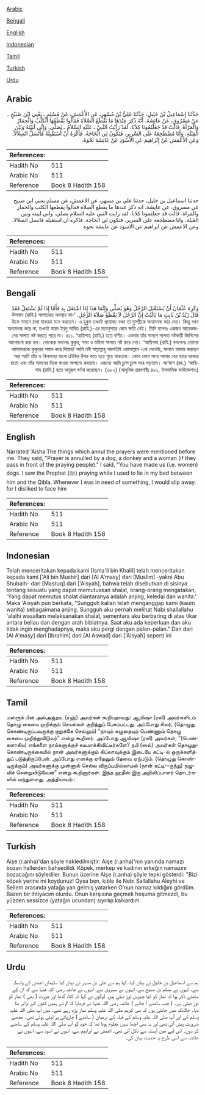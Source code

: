 [Arabic](#arabic)

[Bengali](#bengali)

[English](#english)

[Indonesian](#indonesian)

[Tamil](#tamil)

[Turkish](#turkish)

[Urdu](#urdu)

## Arabic


<div dir="rtl" lang="ar" style={{fontSize:'larger',backgroundColor:'#f8f9fa',padding:20}}>
حَدَّثَنَا إِسْمَاعِيلُ بْنُ خَلِيلٍ، حَدَّثَنَا عَلِيُّ بْنُ مُسْهِرٍ، عَنِ الأَعْمَشِ، عَنْ مُسْلِمٍ ـ يَعْنِي ابْنَ صُبَيْحٍ ـ عَنْ مَسْرُوقٍ، عَنْ عَائِشَةَ، أَنَّهُ ذُكِرَ عِنْدَهَا مَا يَقْطَعُ الصَّلاَةَ فَقَالُوا يَقْطَعُهَا الْكَلْبُ وَالْحِمَارُ وَالْمَرْأَةُ‏.‏ قَالَتْ قَدْ جَعَلْتُمُونَا كِلاَبًا، لَقَدْ رَأَيْتُ النَّبِيَّ ـ عَلَيْهِ السَّلاَمُ ـ يُصَلِّي، وَإِنِّي لَبَيْنَهُ وَبَيْنَ الْقِبْلَةِ، وَأَنَا مُضْطَجِعَةٌ عَلَى السَّرِيرِ، فَتَكُونُ لِي الْحَاجَةُ، فَأَكْرَهُ أَنْ أَسْتَقْبِلَهُ فَأَنْسَلُّ انْسِلاَلاً‏.‏ وَعَنِ الأَعْمَشِ عَنْ إِبْرَاهِيمَ عَنِ الأَسْوَدِ عَنْ عَائِشَةَ نَحْوَهُ‏.‏
</div>
<div style={{backgroundColor:'#f8f9fa',padding:20, marginBottom: 10}}><table> <thead> <tr> <th>References:</th> <th></th> </tr> </thead> <tbody><tr><td>Hadith No</td><td>511</td></tr><tr><td>Arabic No</td><td>511</td></tr><tr><td>Reference</td><td>Book 8 Hadith 158</td></tr></tbody></table></div>


<div dir="rtl" lang="ar" style={{fontSize:'larger',backgroundColor:'#f8f9fa',padding:20}}>
حدثنا اسماعيل بن خليل، حدثنا علي بن مسهر، عن الاعمش، عن مسلم يعني ابن صبيح عن مسروق، عن عايشة، انه ذكر عندها ما يقطع الصلاة فقالوا يقطعها الكلب والحمار والمراة. قالت قد جعلتمونا كلابا، لقد رايت النبي عليه السلام يصلي، واني لبينه وبين القبلة، وانا مضطجعة على السرير، فتكون لي الحاجة، فاكره ان استقبله فانسل انسلالا. وعن الاعمش عن ابراهيم عن الاسود عن عايشة نحوه
</div>
<div style={{backgroundColor:'#f8f9fa',padding:20, marginBottom: 10}}><table> <thead> <tr> <th>References:</th> <th></th> </tr> </thead> <tbody><tr><td>Hadith No</td><td>511</td></tr><tr><td>Arabic No</td><td>511</td></tr><tr><td>Reference</td><td>Book 8 Hadith 158</td></tr></tbody></table></div>

## Bengali


<div dir="rtl" lang="bn" style={{fontSize:'larger',backgroundColor:'#f8f9fa',padding:20}}>
وَكَرِهَ عُثْمَانُ أَنْ يُسْتَقْبَلَ الرَّجُلُ وَهُوَ يُصَلِّي وَإِنَّمَا هَذَا إِذَا اشْتَغَلَ بِهِ فَأَمَّا إِذَا لَمْ يَشْتَغِلْ فَقَدْ قَالَ زَيْدُ بْنُ ثَابِتٍ مَا بَالَيْتُ إِنَّ الرَّجُلَ لاَ يَقْطَعُ صَلاَةَ الرَّجُلِ. ‘উসমান (রাযি.) সালাতরত অবস্থায় কাউকে সামনে রাখা মাকরূহ মনে করতেন। এ হুকুম তখনই প্রযোজ্য যখন তা মুসল্লীকে অন্যমনস্ক করে দেয়। কিন্তু যখন অন্যমনস্ক করে না, তখনই যায়দ ইব্‌নু সাবিত (রাযি.)-এর মতানুসারে কোন ক্ষতি নেই। তিনি বলেনঃ একজন আরেকজনের সালাত নষ্ট করতে পারে না। ৫১১. ‘আয়িশাহ (রাযি.) হতে বর্ণিত। একবার তাঁর সামনে সালাত নষ্টকারী জিনিসের আলোচনা করা হল। লোকেরা বললোঃ কুকুর, গাধা ও মহিলা সালাত নষ্ট করে দেয়। ‘আয়িশাহ (রাযি.) বললেনঃ তোমরা আমাদেরকে কুকুরের সমান করে দিয়েছ! আমি নবী সাল্লাল্লাহু আলাইহি ওয়াসাল্লাম -কে দেখেছি, সালাত আদায় করছেন আর আমি তাঁর ও কিবলাহর মাঝে চৌকির উপর কাত হয়ে শুয়ে থাকতাম। কোন কোন সময় আমার বের হবার দরকার হতো এবং তাঁর সামনের দিকে যাওয়া অপছন্দ করতাম। এজন্যে আমি চুপে চুপে সরে পড়তাম। আ‘মাশ (রহ.) ‘আয়িশাহ (রাযি.) হতে অনুরূপ বর্ণনা করেছেন। (৩৮২) (আধুনিক প্রকাশনীঃ ৪৮১, ইসলামিক ফাউন্ডেশনঃ)
</div>
<div style={{backgroundColor:'#f8f9fa',padding:20, marginBottom: 10}}><table> <thead> <tr> <th>References:</th> <th></th> </tr> </thead> <tbody><tr><td>Hadith No</td><td>511</td></tr><tr><td>Arabic No</td><td>511</td></tr><tr><td>Reference</td><td>Book 8 Hadith 158</td></tr></tbody></table></div>

## English


<div dir="ltr" lang="en" style={{fontSize:'larger',backgroundColor:'#f8f9fa',padding:20}}>
Narrated 'Aisha:The things which annul the prayers were mentioned before me. They said, "Prayer is annulled by a dog, a donkey and a woman (if they pass in front of the praying people)." I said, "You have made us (i.e. women) dogs. I saw the Prophet (ﷺ) praying while I used to lie in my bed between him and the Qibla. Whenever I was in need of something, I would slip away. for I disliked to face him
</div>
<div style={{backgroundColor:'#f8f9fa',padding:20, marginBottom: 10}}><table> <thead> <tr> <th>References:</th> <th></th> </tr> </thead> <tbody><tr><td>Hadith No</td><td>511</td></tr><tr><td>Arabic No</td><td>511</td></tr><tr><td>Reference</td><td>Book 8 Hadith 158</td></tr></tbody></table></div>

## Indonesian


<div dir="ltr" lang="id" style={{fontSize:'larger',backgroundColor:'#f8f9fa',padding:20}}>
Telah menceritakan kepada kami [Isma'il bin Khalil] telah menceritakan kepada kami ['Ali bin Mushir] dari [Al A'masy] dari [Muslim] -yakni Abu Shubaih- dari [Masruq] dari ['Aisyah], bahwa telah disebutkan di sisinya tentang sesuatu yang dapat memutuskan shalat, orang-orang mengatakan, 'Yang dapat memutus shalat diantaranya adalah anjing, keledai dan wanita.' Maka 'Aisyah pun berkata, "Sungguh kalian telah menganggap kami (kaum wanita) sebagaimana anjing. Sungguh aku pernah melihat Nabi shallallahu 'alaihi wasallam melaksanakan shalat, sementara aku berbaring di atas tikar antara beliau dan dengan arah biblatnya. Saat aku ada keperluan dan aku tidak ingin menghadapnya, maka aku pergi dengan pelan-pelan." Dan dari [Al A'masy] dari [Ibrahim] dari [Al Aswad] dari ['Aisyah] seperti ini
</div>
<div style={{backgroundColor:'#f8f9fa',padding:20, marginBottom: 10}}><table> <thead> <tr> <th>References:</th> <th></th> </tr> </thead> <tbody><tr><td>Hadith No</td><td>511</td></tr><tr><td>Arabic No</td><td>511</td></tr><tr><td>Reference</td><td>Book 8 Hadith 158</td></tr></tbody></table></div>

## Tamil


<div dir="ltr" lang="ta" style={{fontSize:'larger',backgroundColor:'#f8f9fa',padding:20}}>
மஸ்ரூக் பின் அல்அஜ்தஉ (ரஹ்) அவர்கள் கூறியதாவது: ஆயிஷா (ரலி) அவர்களிடம் தொழு கையை முறிக்கும் செயல்கள் குறித்துப் பேசப்பட்டது. அப்போது சிலர், (தொழுது கொண்டிருப்பவருக்கு குறுக்கே செல்லும்) “நாயும் கழுதையும் பெண்ணும் தொழு கையை முறித்துவிடுவர்” என்று கூறினர். அப்போது ஆயிஷா (ரலி) அவர்கள், “(பெண்களாகிய) எங்களை நாய்களுக்குச் சமமாக்கிவிட்டீர்களே? நபி (ஸல்) அவர்கள் தொழுதுகொண்டிருக்கையில் நான் அவர்களுக்கும் கிப்லாவுக்கும் இடையே கட்டி-ல் ஒருக்களித்துப் படுத்திருப்பேன். அப்போது எனக்கு ஏதேனும் தேவை ஏற்படும். (தொழுது கொண்டிருக்கும்) அவர்களுக்கு முன்னால் செல்ல விருப்பமில்லாமல் (நான் கட்டி--ருந்து) நழுவிச் சென்றுவிடுவேன்” என்று கூறினார்கள். இந்த ஹதீஸ் இரு அறிவிப்பாளர் தொடர்களில் வந்துள்ளது. அத்தியாயம் :
</div>
<div style={{backgroundColor:'#f8f9fa',padding:20, marginBottom: 10}}><table> <thead> <tr> <th>References:</th> <th></th> </tr> </thead> <tbody><tr><td>Hadith No</td><td>511</td></tr><tr><td>Arabic No</td><td>511</td></tr><tr><td>Reference</td><td>Book 8 Hadith 158</td></tr></tbody></table></div>

## Turkish


<div dir="ltr" lang="tr" style={{fontSize:'larger',backgroundColor:'#f8f9fa',padding:20}}>
Aişe (r.anha)'dan şöyle nakledilmiştir: Aişe (r.anha)'nın yanında namazı bozan hallerden bahsedildi. Köpek, merkep ve kadının erkeğin namazını bozacağını söylediler. Bunun üzerine Aişe (r.anha) şöyle tepki gösterdi: "Bizi köpek yerine mi koydunuz! Oysa ben, kıble ile Nebi Sallallahu Aleyhi ve Sellem arasında yatağa yan gelmiş yatarken O'nun namaz kıldığını gördüm. Bazen bir ihtiyacım olurdu. Onun karşısına geçmek hoşuma gitmezdi, bu yüzden sessizce (yatağın ucundan) sıyrılıp kalkardım
</div>
<div style={{backgroundColor:'#f8f9fa',padding:20, marginBottom: 10}}><table> <thead> <tr> <th>References:</th> <th></th> </tr> </thead> <tbody><tr><td>Hadith No</td><td>511</td></tr><tr><td>Arabic No</td><td>511</td></tr><tr><td>Reference</td><td>Book 8 Hadith 158</td></tr></tbody></table></div>

## Urdu


<div dir="rtl" lang="ur" style={{fontSize:'larger',backgroundColor:'#f8f9fa',padding:20}}>
ہم سے اسماعیل بن خلیل نے بیان کیا، کہا ہم سے علی بن مسہر نے بیان کیا سلیمان اعمش کے واسطہ سے، انہوں نے مسلم بن صبیح سے، انہوں نے مسروق سے، انہوں نے عائشہ رضی اللہ عنہا سے کہ ان کے سامنے ذکر ہوا کہ نماز کو کیا چیزیں توڑ دیتی ہیں، لوگوں نے کہا کہ کتا، گدھا اور عورت ( بھی ) نماز کو توڑ دیتی ہے۔ ( جب سامنے آ جائے ) عائشہ رضی اللہ عنہا نے فرمایا کہ تم نے ہمیں کتوں کے برابر بنا دیا۔ حالانکہ میں جانتی ہوں کہ نبی کریم صلی اللہ علیہ وسلم نماز پڑھ رہے تھے۔ میں آپ صلی اللہ علیہ وسلم کے اور آپ صلی اللہ علیہ وسلم کے قبلہ کے درمیان ( سامنے ) چارپائی پر لیٹی ہوئی تھی۔ مجھے ضرورت پیش آتی تھی اور یہ بھی اچھا نہیں معلوم ہوتا تھا کہ خود کو آپ صلی اللہ علیہ وسلم کے سامنے کر دوں۔ اس لیے میں آہستہ سے نکل آتی تھی۔ اعمش نے ابراہیم سے، انہوں نے اسود سے، انہوں نے عائشہ سے اسی طرح یہ حدیث بیان کی۔
</div>
<div style={{backgroundColor:'#f8f9fa',padding:20, marginBottom: 10}}><table> <thead> <tr> <th>References:</th> <th></th> </tr> </thead> <tbody><tr><td>Hadith No</td><td>511</td></tr><tr><td>Arabic No</td><td>511</td></tr><tr><td>Reference</td><td>Book 8 Hadith 158</td></tr></tbody></table></div>